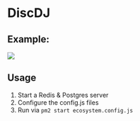 # DiscDJ

## Example:

<img src="https://i.imgur.com/rebLuTN.png"/>

## Usage

1. Start a Redis & Postgres server
2. Configure the config.js files
3. Run via `pm2 start ecosystem.config.js`
